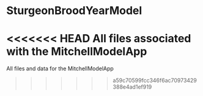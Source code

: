 # SturgeonBroodYearModel
<<<<<<< HEAD
All files associated with the MitchellModelApp
=======
All files and data for the MitchellModelApp
>>>>>>> a59c70599fcc346f6ac70973429388e4ad1ef919
